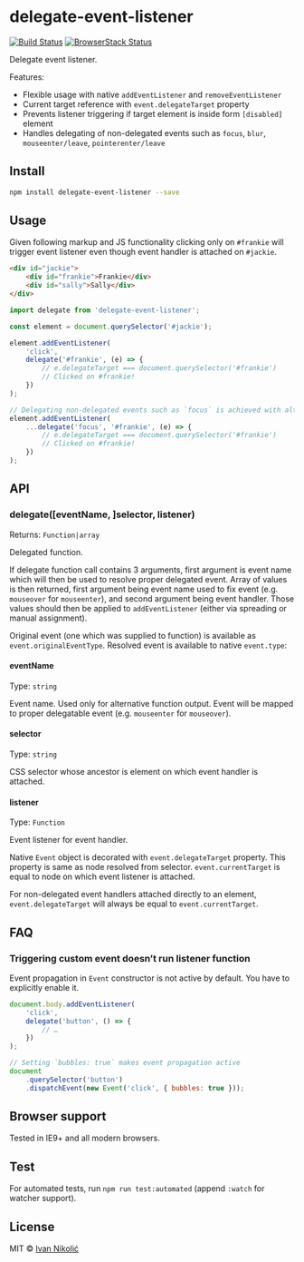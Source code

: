 # delegate-event-listener

[![Build Status][ci-img]][ci]
[![BrowserStack Status][browserstack-img]][browserstack]

Delegate event listener.

Features:

-   Flexible usage with native `addEventListener` and `removeEventListener`
-   Current target reference with `event.delegateTarget` property
-   Prevents listener triggering if target element is inside form `[disabled]`
    element
-   Handles delegating of non-delegated events such as `focus`, `blur`,
    `mouseenter/leave`, `pointerenter/leave`

## Install

```sh
npm install delegate-event-listener --save
```

## Usage

Given following markup and JS functionality clicking only on `#frankie` will
trigger event listener even though event handler is attached on `#jackie`.

```html
<div id="jackie">
	<div id="frankie">Frankie</div>
	<div id="sally">Sally</div>
</div>
```

```js
import delegate from 'delegate-event-listener';

const element = document.querySelector('#jackie');

element.addEventListener(
	'click',
	delegate('#frankie', (e) => {
		// e.delegateTarget === document.querySelector('#frankie')
		// Clicked on #frankie!
	})
);

// Delegating non-delegated events such as `focus` is achieved with alternative function output
element.addEventListener(
	...delegate('focus', '#frankie', (e) => {
		// e.delegateTarget === document.querySelector('#frankie')
		// Clicked on #frankie!
	})
);
```

## API

### delegate([eventName, ]selector, listener)

Returns: `Function|array`

Delegated function.

If delegate function call contains 3 arguments, first argument is event name
which will then be used to resolve proper delegated event. Array of values is
then returned, first argument being event name used to fix event (e.g.
`mouseover` for `mouseenter`), and second argument being event handler. Those
values should then be applied to `addEventListener` (either via spreading or
manual assignment).

Original event (one which was supplied to function) is available as
`event.originalEventType`. Resolved event is available to native `event.type`:

#### eventName

Type: `string`

Event name. Used only for alternative function output. Event will be mapped to
proper delegatable event (e.g. `mouseenter` for `mouseover`).

#### selector

Type: `string`

CSS selector whose ancestor is element on which event handler is attached.

#### listener

Type: `Function`

Event listener for event handler.

Native `Event` object is decorated with `event.delegateTarget` property. This
property is same as node resolved from selector. `event.currentTarget` is equal
to node on which event listener is attached.

For non-delegated event handlers attached directly to an element,
`event.delegateTarget` will always be equal to `event.currentTarget`.

## FAQ

### Triggering custom event doesn’t run listener function

Event propagation in `Event` constructor is not active by default. You have to
explicitly enable it.

```js
document.body.addEventListener(
	'click',
	delegate('button', () => {
		// …
	})
);

// Setting `bubbles: true` makes event propagation active
document
	.querySelector('button')
	.dispatchEvent(new Event('click', { bubbles: true }));
```

## Browser support

Tested in IE9+ and all modern browsers.

## Test

For automated tests, run `npm run test:automated` (append `:watch` for watcher
support).

## License

MIT © [Ivan Nikolić](http://ivannikolic.com)

<!-- prettier-ignore-start -->

[ci]: https://travis-ci.com/niksy/delegate-event-listener
[ci-img]: https://travis-ci.com/niksy/delegate-event-listener.svg?branch=master
[browserstack]: https://www.browserstack.com/
[browserstack-img]: https://www.browserstack.com/automate/badge.svg?badge_key=aVRta1E1ZzVlcEJCT2Fxb1Vlb0F4bjlzUmhIbGVDNCs3K1Mya3FlcE40UT0tLVJKUXFwQTdpcXMvRjRRbG41bFV6Znc9PQ==--9d47cf877e05bb7a93d3d4fb570deb64c9a659a7

<!-- prettier-ignore-end -->
